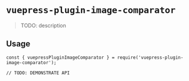 # `vuepress-plugin-image-comparator`

> TODO: description

## Usage

```
const { vuepressPluginImageComparator } = require('vuepress-plugin-image-comparator');

// TODO: DEMONSTRATE API
```
